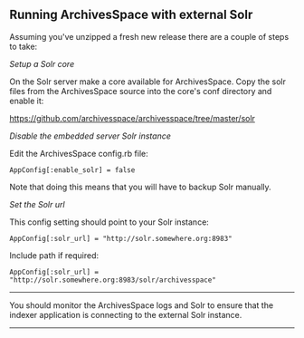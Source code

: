 Running ArchivesSpace with external Solr
-------------------------------------------------------------

Assuming you've unzipped a fresh new release there are a couple of steps to take:

*Setup a Solr core*

On the Solr server make a core available for ArchivesSpace. Copy the solr files from the ArchivesSpace source into the core's conf directory and enable it:

https://github.com/archivesspace/archivesspace/tree/master/solr

*Disable the embedded server Solr instance*

Edit the ArchivesSpace config.rb file:

```
AppConfig[:enable_solr] = false
```

Note that doing this means that you will have to backup Solr manually.

*Set the Solr url*

This config setting should point to your Solr instance:

```
AppConfig[:solr_url] = "http://solr.somewhere.org:8983"
```

Include path if required:

```
AppConfig[:solr_url] = "http://solr.somewhere.org:8983/solr/archivesspace"
```

---

You should monitor the ArchivesSpace logs and Solr to ensure that the indexer application is connecting to the external Solr instance.

---